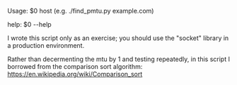 Usage: $0 host
(e.g. ./find_pmtu.py example.com)

help: $0 --help

I wrote this script only as an exercise; you should use the "socket" library
in a production environment.

Rather than decermenting the mtu by 1 and testing repeatedly,
in this script I borrowed from the comparison sort algorithm:
https://en.wikipedia.org/wiki/Comparison_sort
